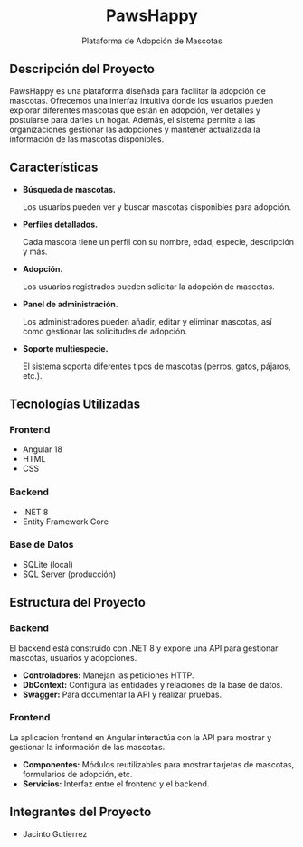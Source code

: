 <h1 style="text-align: center;">PawsHappy</h1>
    <p style="text-align: center;">Plataforma de Adopción de Mascotas</p>

<h2>Descripción del Proyecto</h2>
    <p>PawsHappy es una plataforma diseñada para facilitar la adopción de mascotas. Ofrecemos una interfaz intuitiva donde los usuarios pueden explorar diferentes mascotas que están en adopción, ver detalles y postularse para darles un hogar. Además, el sistema permite a las organizaciones gestionar las adopciones y mantener actualizada la información de las mascotas disponibles.</p>

<h2>Características</h2>
    <ul>
        <li><strong>Búsqueda de mascotas.</strong>
            <p>Los usuarios pueden ver y buscar mascotas disponibles para adopción.</p>
        </li>
        <li><strong>Perfiles detallados.</strong>
            <p>Cada mascota tiene un perfil con su nombre, edad, especie, descripción y más.</p>
        </li>
        <li><strong>Adopción.</strong>
            <p>Los usuarios registrados pueden solicitar la adopción de mascotas.</p>
        </li>
        <li><strong>Panel de administración.</strong>
            <p>Los administradores pueden añadir, editar y eliminar mascotas, así como gestionar las solicitudes de adopción.</p>
        </li>
        <li><strong>Soporte multiespecie.</strong>
            <p>El sistema soporta diferentes tipos de mascotas (perros, gatos, pájaros, etc.).</p>
        </li>
    </ul>

<h2>Tecnologías Utilizadas</h2>

<h3>Frontend</h3>
    <ul>
        <li>Angular 18</li>
        <li>HTML</li>
        <li>CSS</li>
    </ul>

<h3>Backend</h3>
    <ul>
        <li>.NET 8</li>
        <li>Entity Framework Core</li>
    </ul>

<h3>Base de Datos</h3>
    <ul>
        <li>SQLite (local)</li>
        <li>SQL Server (producción)</li>
    </ul>

<h2>Estructura del Proyecto</h2>
    <h3>Backend</h3>
        <p>El backend está construido con .NET 8 y expone una API para gestionar mascotas, usuarios y adopciones.</p>
        <ul>
            <li><strong>Controladores:</strong> Manejan las peticiones HTTP.</li>
            <li><strong>DbContext:</strong> Configura las entidades y relaciones de la base de datos.</li>
            <li><strong>Swagger:</strong> Para documentar la API y realizar pruebas.</li>
        </ul>
    <h3>Frontend</h3>
        <p>La aplicación frontend en Angular interactúa con la API para mostrar y gestionar la información de las mascotas.</p>
        <ul>
            <li><strong>Componentes:</strong> Módulos reutilizables para mostrar tarjetas de mascotas, formularios de adopción, etc.</li>
            <li><strong>Servicios:</strong> Interfaz entre el frontend y el backend.</li>
        </ul>

<h2>Integrantes del Proyecto</h2>
    <ul>
        <li>Jacinto Gutierrez</li>
    </ul>
